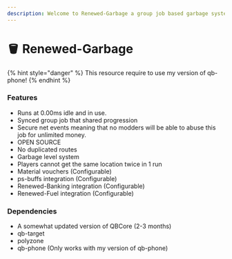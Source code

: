 ```yaml
---
description: Welcome to Renewed-Garbage a group job based garbage system for QBCore
---
```


# 🪣 Renewed-Garbage

{% hint style="danger" %}
This resource require to use my version of qb-phone!
{% endhint %}

### Features

* Runs at 0.00ms idle and in use.
* Synced group job that shared progression
* Secure net events meaning that no modders will be able to abuse this job for unlimited money.
* OPEN SOURCE
* No duplicated routes
* Garbage level system
* Players cannot get the same location twice in 1 run
* Material vouchers (Configurable)
* ps-buffs integration (Configurable)
* Renewed-Banking integration (Configurable)
* Renewed-Fuel integration (Configurable)

### Dependencies

* A somewhat updated version of QBCore (2-3 months)
* qb-target
* polyzone
* qb-phone (Only works with my version of qb-phone)
